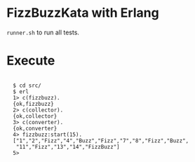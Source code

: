 # FizzBuzzKata with Erlang

`runner.sh` to run all tests.

# Execute
```
      
  $ cd src/
  $ erl
  1> c(fizzbuzz).
  {ok,fizzbuzz}
  2> c(collector).
  {ok,collector}
  3> c(converter).
  {ok,converter}
  4> fizzbuzz:start(15).
  ["1","2","Fizz","4","Buzz","Fizz","7","8","Fizz","Buzz",
   "11","Fizz","13","14","FizzBuzz"]
  5> 

```

